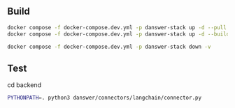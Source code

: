 ## Build

```bash
docker compose -f docker-compose.dev.yml -p danswer-stack up -d --pull always --force-recreate
docker compose -f docker-compose.dev.yml -p danswer-stack up -d --build --force-recreate
```

```bash
docker compose -f docker-compose.dev.yml -p danswer-stack down -v
```

## Test

cd backend

```bash
PYTHONPATH=. python3 danswer/connectors/langchain/connector.py
```